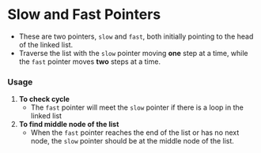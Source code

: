 # Slow and Fast Pointers
- These are two pointers, `slow` and `fast`, both initially pointing to the head of the linked list.
- Traverse the list with the `slow` pointer moving **one** step at a time, while the `fast` pointer moves **two** steps at a time.

### Usage
1. **To check cycle**
   - The `fast` pointer will meet the `slow` pointer if there is a loop in the linked list
2. **To find middle node of the list**
   - When the `fast` pointer reaches the end of the list or has no next node, the `slow` pointer should be at the middle node of the list.
